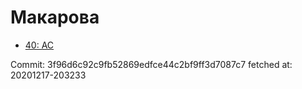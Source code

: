 # Макарова
- [40: AC](40.md)

Commit: 3f96d6c92c9fb52869edfce44c2bf9ff3d7087c7
 fetched at: 20201217-203233
